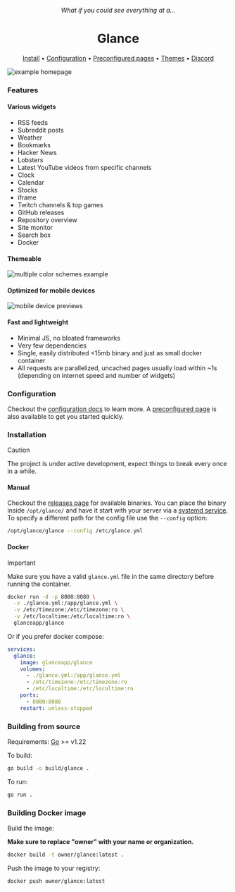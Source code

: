 <p align="center"><em>What if you could see everything at a...</em></p>
<h1 align="center">Glance</h1>
<p align="center"><a href="#installation">Install</a> • <a href="docs/configuration.md">Configuration</a> • <a href="docs/preconfigured-pages.md">Preconfigured pages</a> • <a href="docs/themes.md">Themes</a> • <a href="https://discord.com/invite/7KQ7Xa9kJd">Discord</a></p>

![example homepage](docs/images/readme-main-image.png)

### Features
#### Various widgets
* RSS feeds
* Subreddit posts
* Weather
* Bookmarks
* Hacker News
* Lobsters
* Latest YouTube videos from specific channels
* Clock
* Calendar
* Stocks
* iframe
* Twitch channels & top games
* GitHub releases
* Repository overview
* Site monitor
* Search box
* Docker

#### Themeable
![multiple color schemes example](docs/images/themes-example.png)

#### Optimized for mobile devices
![mobile device previews](docs/images/mobile-preview.png)

#### Fast and lightweight
* Minimal JS, no bloated frameworks
* Very few dependencies
* Single, easily distributed <15mb binary and just as small docker container
* All requests are parallelized, uncached pages usually load within ~1s (depending on internet speed and number of widgets)

### Configuration
Checkout the [configuration docs](docs/configuration.md) to learn more. A [preconfigured page](docs/configuration.md#preconfigured-page) is also available to get you started quickly.

### Installation
> [!CAUTION]
>
> The project is under active development, expect things to break every once in a while.

#### Manual
Checkout the [releases page](https://github.com/glanceapp/glance/releases) for available binaries. You can place the binary inside `/opt/glance/` and have it start with your server via a [systemd service](https://linuxhandbook.com/create-systemd-services/). To specify a different path for the config file use the `--config` option:

```bash
/opt/glance/glance --config /etc/glance.yml
```

#### Docker
> [!IMPORTANT]
>
> Make sure you have a valid `glance.yml` file in the same directory before running the container.

```bash
docker run -d -p 8080:8080 \
  -v ./glance.yml:/app/glance.yml \
  -v /etc/timezone:/etc/timezone:ro \
  -v /etc/localtime:/etc/localtime:ro \
  glanceapp/glance
```

Or if you prefer docker compose:

```yaml
services:
  glance:
    image: glanceapp/glance
    volumes:
      - ./glance.yml:/app/glance.yml
      - /etc/timezone:/etc/timezone:ro
      - /etc/localtime:/etc/localtime:ro
    ports:
      - 8080:8080
    restart: unless-stopped
```

### Building from source

Requirements: [Go](https://go.dev/dl/) >= v1.22

To build:

```bash
go build -o build/glance .
```

To run:

```bash
go run .
```

### Building Docker image

Build the image:

**Make sure to replace "owner" with your name or organization.**

```bash
docker build -t owner/glance:latest .
```

Push the image to your registry:

```bash
docker push owner/glance:latest
```
